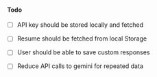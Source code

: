 #### Todo

- [ ] API key should be stored locally and fetched
- [ ] Resume should be fetched from local Storage
- [ ] User should be able to save custom responses
- [ ] Reduce API calls to gemini for repeated data


